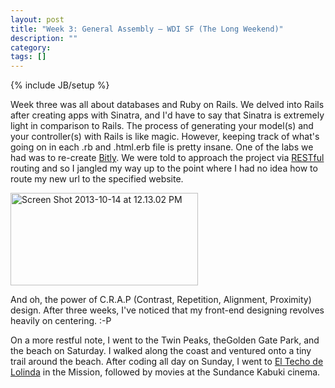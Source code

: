 ```yaml
---
layout: post
title: "Week 3: General Assembly – WDI SF (The Long Weekend)"
description: ""
category: 
tags: []
---
```

{% include JB/setup %}

Week three was all about databases and Ruby on Rails. We delved into Rails after creating apps with Sinatra, and I'd have to say that Sinatra is extremely light in comparison to Rails. The process of generating your model(s) and your controller(s) with Rails is like magic. However, keeping track of what's going on in each .rb and .html.erb file is pretty insane. One of the labs we had was to re-create <a title="Bit.ly" href="https://bitly.com/">Bitly</a>. We were told to approach the project via <a href="http://en.wikipedia.org/wiki/Representational_state_transfer">RESTful</a> routing and so I jangled my way up to the point where I had no idea how to route my new url to the specified website.

<a href="http://mcsuth.files.wordpress.com/2013/10/screen-shot-2013-10-14-at-12-13-02-pm.png"><img class="size-medium wp-image-326 aligncenter" alt="Screen Shot 2013-10-14 at 12.13.02 PM" src="http://mcsuth.files.wordpress.com/2013/10/screen-shot-2013-10-14-at-12-13-02-pm.png?w=300" width="300" height="148" /></a>

And oh, the power of C.R.A.P (Contrast, Repetition, Alignment, Proximity) design. After three weeks, I've noticed that my front-end designing revolves heavily on centering. :-P

On a more restful note, I went to the Twin Peaks, theGolden Gate Park, and the beach on Saturday. I walked along the coast and ventured onto a tiny trail around the beach. After coding all day on Sunday, I went to <a href="http://eltechosf.com/">El Techo de Lolinda</a> in the Mission, followed by movies at the Sundance Kabuki cinema.
